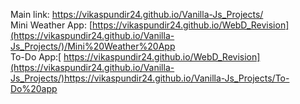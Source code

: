 Main link: https://vikaspundir24.github.io/Vanilla-Js_Projects/<br/>
Mini Weather App: [https://vikaspundir24.github.io/WebD_Revision](https://vikaspundir24.github.io/Vanilla-Js_Projects/)/Mini%20Weather%20App<br/>
To-Do App:[ https://vikaspundir24.github.io/WebD_Revision](https://vikaspundir24.github.io/Vanilla-Js_Projects/)https://vikaspundir24.github.io/Vanilla-Js_Projects/To-Do%20app
